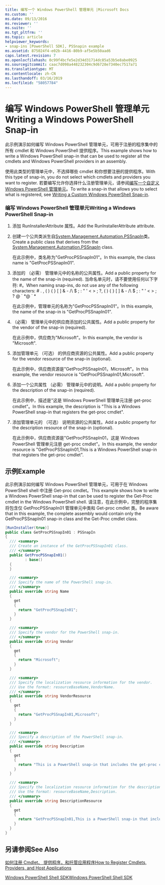 ```yaml
---
title: 编写一个 Windows PowerShell 管理单元 |Microsoft Docs
ms.custom: ''
ms.date: 09/13/2016
ms.reviewer: ''
ms.suite: ''
ms.tgt_pltfrm: ''
ms.topic: article
helpviewer_keywords:
- snap-ins [PowerShell SDK], PSSnapin example
ms.assetid: 875024f4-e02b-4416-80b9-af5e5b50aad6
caps.latest.revision: 7
ms.openlocfilehash: 0c99f4bcfe5e2d34d31714dc85a53b5e8abe0925
ms.sourcegitcommit: caac7d098a448232304c9d6728e7340ec7517a71
ms.translationtype: MT
ms.contentlocale: zh-CN
ms.lasthandoff: 03/16/2019
ms.locfileid: "58057784"
---
```

# <a name="writing-a-windows-powershell-snap-in"></a><span data-ttu-id="b9bbd-102">编写 Windows PowerShell 管理单元</span><span class="sxs-lookup"><span data-stu-id="b9bbd-102">Writing a Windows PowerShell Snap-in</span></span>

<span data-ttu-id="b9bbd-103">此示例演示如何编写 Windows PowerShell 管理单元，可用于注册的程序集中的所有 cmdlet 和 Windows PowerShell 提供程序。</span><span class="sxs-lookup"><span data-stu-id="b9bbd-103">This example shows how to write a Windows PowerShell snap-in that can be used to register all the cmdlets and Windows PowerShell providers in an assembly.</span></span>

<span data-ttu-id="b9bbd-104">使用此类型的管理单元中，不选择哪些 cmdlet 和你想要注册的提供程序。</span><span class="sxs-lookup"><span data-stu-id="b9bbd-104">With this type of snap-in, you do not select which cmdlets and providers you want to register.</span></span> <span data-ttu-id="b9bbd-105">若要编写允许你选择什么注册管理单元，请参阅[编写一个自定义 Windows PowerShell 管理单元](./writing-a-custom-windows-powershell-snap-in.md)。</span><span class="sxs-lookup"><span data-stu-id="b9bbd-105">To write a snap-in that allows you to select what is registered, see [Writing a Custom Windows PowerShell Snap-in](./writing-a-custom-windows-powershell-snap-in.md).</span></span>

### <a name="writing-a-windows-powershell-snap-in"></a><span data-ttu-id="b9bbd-106">编写 Windows PowerShell 管理单元</span><span class="sxs-lookup"><span data-stu-id="b9bbd-106">Writing a Windows PowerShell Snap-in</span></span>

1. <span data-ttu-id="b9bbd-107">添加 RunInstallerAttribute 属性。</span><span class="sxs-lookup"><span data-stu-id="b9bbd-107">Add the RunInstallerAttribute attribute.</span></span>

2. <span data-ttu-id="b9bbd-108">创建一个公共类派生自[System.Management.Automation.PSSnapIn](/dotnet/api/System.Management.Automation.PSSnapIn)类。</span><span class="sxs-lookup"><span data-stu-id="b9bbd-108">Create a public class that derives from the [System.Management.Automation.PSSnapIn](/dotnet/api/System.Management.Automation.PSSnapIn) class.</span></span>

    <span data-ttu-id="b9bbd-109">在此示例中，类名称为"GetProcPSSnapIn01"。</span><span class="sxs-lookup"><span data-stu-id="b9bbd-109">In this example, the class name is "GetProcPSSnapIn01".</span></span>

3. <span data-ttu-id="b9bbd-110">添加的 （必需） 管理单元中的名称的公共属性。</span><span class="sxs-lookup"><span data-stu-id="b9bbd-110">Add a public property for the name of the snap-in (required).</span></span> <span data-ttu-id="b9bbd-111">当命名单元时，请不要使用任何以下字符: #。</span><span class="sxs-lookup"><span data-stu-id="b9bbd-111">When naming snap-ins, do not use any of the following characters: # .</span></span> <span data-ttu-id="b9bbd-112">, ( ) { } [ ] & - /\ $ ; : " ' \< > ; ?</span><span class="sxs-lookup"><span data-stu-id="b9bbd-112">, ( ) { } [ ] & - /\ $ ; : " ' \< > ; ?</span></span> <span data-ttu-id="b9bbd-113">@ \` \*</span><span class="sxs-lookup"><span data-stu-id="b9bbd-113">@ \` \*</span></span>

    <span data-ttu-id="b9bbd-114">在此示例中，管理单元的名称为"GetProcPSSnapIn01"。</span><span class="sxs-lookup"><span data-stu-id="b9bbd-114">In this example, the name of the snap-in is "GetProcPSSnapIn01".</span></span>

4. <span data-ttu-id="b9bbd-115">（必需） 管理单元中的供应商添加的公共属性。</span><span class="sxs-lookup"><span data-stu-id="b9bbd-115">Add a public property for the vendor of the snap-in (required).</span></span>

    <span data-ttu-id="b9bbd-116">在此示例中，供应商为"Microsoft"。</span><span class="sxs-lookup"><span data-stu-id="b9bbd-116">In this example, the vendor is "Microsoft".</span></span>

5. <span data-ttu-id="b9bbd-117">添加管理单元 （可选） 的供应商资源的公共属性。</span><span class="sxs-lookup"><span data-stu-id="b9bbd-117">Add a public property for the vendor resource of the snap-in (optional).</span></span>

    <span data-ttu-id="b9bbd-118">在此示例中，供应商资源是"GetProcPSSnapIn01，Microsoft"。</span><span class="sxs-lookup"><span data-stu-id="b9bbd-118">In this example, the vendor resource is "GetProcPSSnapIn01,Microsoft".</span></span>

6. <span data-ttu-id="b9bbd-119">添加一个公共属性 （必需） 管理单元中的说明。</span><span class="sxs-lookup"><span data-stu-id="b9bbd-119">Add a public property for the description of the snap-in (required).</span></span>

    <span data-ttu-id="b9bbd-120">在此示例中，描述是"这是 Windows PowerShell 管理单元注册 get-proc cmdlet"。</span><span class="sxs-lookup"><span data-stu-id="b9bbd-120">In this example, the description is "This is a Windows PowerShell snap-in that registers the get-proc cmdlet".</span></span>

7. <span data-ttu-id="b9bbd-121">添加管理单元的 （可选） 说明资源的公共属性。</span><span class="sxs-lookup"><span data-stu-id="b9bbd-121">Add a public property for the description resource of the snap-in (optional).</span></span>

    <span data-ttu-id="b9bbd-122">在此示例中，供应商资源是"GetProcPSSnapIn01，这是 Windows PowerShell 管理单元注册 get-proc cmdlet"。</span><span class="sxs-lookup"><span data-stu-id="b9bbd-122">In this example, the vendor resource is "GetProcPSSnapIn01,This is a Windows PowerShell snap-in that registers the get-proc cmdlet".</span></span>

## <a name="example"></a><span data-ttu-id="b9bbd-123">示例</span><span class="sxs-lookup"><span data-stu-id="b9bbd-123">Example</span></span>

<span data-ttu-id="b9bbd-124">此示例演示如何编写 Windows PowerShell 管理单元，可用于在 Windows PowerShell shell 中注册 Get-proc cmdlet。</span><span class="sxs-lookup"><span data-stu-id="b9bbd-124">This example shows how to write a Windows PowerShell snap-in that can be used to register the Get-Proc cmdlet in the Windows PowerShell shell.</span></span> <span data-ttu-id="b9bbd-125">请注意，在此示例中，完整的程序集将包含仅 GetProcPSSnapIn01 管理单元中类和 Get-proc cmdlet 类。</span><span class="sxs-lookup"><span data-stu-id="b9bbd-125">Be aware that in this example, the complete assembly would contain only the GetProcPSSnapIn01 snap-in class and the Get-Proc cmdlet class.</span></span>

```csharp
[RunInstaller(true)]
public class GetProcPSSnapIn01 : PSSnapIn
{
  /// <summary>
  /// Create an instance of the GetProcPSSnapIn01 class.
  /// </summary>
  public GetProcPSSnapIn01()
         : base()
  {
  }

  /// <summary>
  /// Specify the name of the PowerShell snap-in.
  /// </summary>
  public override string Name
  {
    get
    {
      return "GetProcPSSnapIn01";
    }
  }

  /// <summary>
  /// Specify the vendor for the PowerShell snap-in.
  /// </summary>
  public override string Vendor
  {
    get
    {
      return "Microsoft";
    }
  }

  /// <summary>
  /// Specify the localization resource information for the vendor.
  /// Use the format: resourceBaseName,VendorName.
  /// </summary>
  public override string VendorResource
  {
    get
    {
      return "GetProcPSSnapIn01,Microsoft";
    }
  }

  /// <summary>
  /// Specify a description of the PowerShell snap-in.
  /// </summary>
  public override string Description
  {
    get
    {
      return "This is a PowerShell snap-in that includes the get-proc cmdlet.";
    }
  }

  /// <summary>
  /// Specify the localization resource information for the description.
  /// Use the format: resourceBaseName,Description.
  /// </summary>
  public override string DescriptionResource
  {
    get
    {
      return "GetProcPSSnapIn01,This is a PowerShell snap-in that includes the get-proc cmdlet.";
    }
  }
}
```

## <a name="see-also"></a><span data-ttu-id="b9bbd-126">另请参阅</span><span class="sxs-lookup"><span data-stu-id="b9bbd-126">See Also</span></span>

[<span data-ttu-id="b9bbd-127">如何注册 Cmdlet、 提供程序，和托管应用程序</span><span class="sxs-lookup"><span data-stu-id="b9bbd-127">How to Register Cmdlets, Providers, and Host Applications</span></span>](http://msdn.microsoft.com/en-us/a41e9054-29c8-40ab-bf2b-8ce4e7ec1c8c)

[<span data-ttu-id="b9bbd-128">Windows PowerShell Shell SDK</span><span class="sxs-lookup"><span data-stu-id="b9bbd-128">Windows PowerShell Shell SDK</span></span>](../windows-powershell-reference.md)
